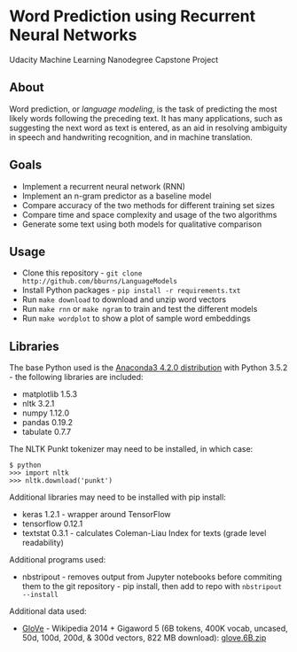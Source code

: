 
# Word Prediction using Recurrent Neural Networks

Udacity Machine Learning Nanodegree Capstone Project


## About

Word prediction, or *language modeling*, is the task of predicting the most
likely words following the preceding text. It has many applications, such as
suggesting the next word as text is entered, as an aid in resolving ambiguity in
speech and handwriting recognition, and in machine translation.


## Goals

* Implement a recurrent neural network (RNN)
* Implement an n-gram predictor as a baseline model
* Compare accuracy of the two methods for different training set sizes
* Compare time and space complexity and usage of the two algorithms
* Generate some text using both models for qualitative comparison


## Usage

* Clone this repository - `git clone http://github.com/bburns/LanguageModels`
* Install Python packages - `pip install -r requirements.txt`
* Run `make download` to download and unzip word vectors
* Run `make rnn` or `make ngram` to train and test the different models
* Run `make wordplot` to show a plot of sample word embeddings


## Libraries

The base Python used is the [Anaconda3 4.2.0 distribution](https://www.continuum.io/downloads) with Python 3.5.2 - the following libraries are included:

- matplotlib 1.5.3
- nltk 3.2.1
- numpy 1.12.0
- pandas 0.19.2
- tabulate 0.7.7

The NLTK Punkt tokenizer may need to be installed, in which case:

    $ python
    >>> import nltk
    >>> nltk.download('punkt')

Additional libraries may need to be installed with pip install:

- keras 1.2.1 - wrapper around TensorFlow
- tensorflow 0.12.1
- textstat 0.3.1 - calculates Coleman-Liau Index for texts (grade level readability)

<!-- - pydot - to visualize Keras models -->

Additional programs used:

<!-- - dot - to visualize Keras models -->
- nbstripout - removes output from Jupyter notebooks before commiting them to
  the git repository - pip install, then add to repo with `nbstripout --install`

Additional data used:

- [GloVe](http://nlp.stanford.edu/projects/glove/ ) - Wikipedia 2014 + Gigaword
5 (6B tokens, 400K vocab, uncased, 50d, 100d, 200d, & 300d vectors, 822 MB
download): [glove.6B.zip](http://nlp.stanford.edu/data/wordvecs/glove.6B.zip)

